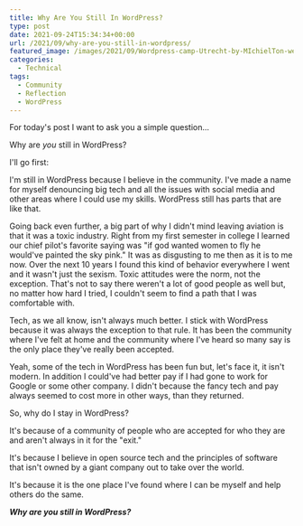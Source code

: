 ```yaml
---
title: Why Are You Still In WordPress?
type: post
date: 2021-09-24T15:34:34+00:00
url: /2021/09/why-are-you-still-in-wordpress/
featured_image: /images/2021/09/Wordpress-camp-Utrecht-by-MIchielTon-websize-86.jpg
categories:
  - Technical
tags:
  - Community
  - Reflection
  - WordPress
---
```


For today's post I want to ask you a simple question...

Why are _you_ still in WordPress?

I'll go first:

I'm still in WordPress because I believe in the community. I've made a name for myself denouncing big tech and all the issues with social media and other areas where I could use my skills. WordPress still has parts that are like that.

Going back even further, a big part of why I didn't mind leaving aviation is that it was a toxic industry. Right from my first semester in college I learned our chief pilot's favorite saying was "if god wanted women to fly he would've painted the sky pink." It was as disgusting to me then as it is to me now. Over the next 10 years I found this kind of behavior everywhere I went and it wasn't just the sexism. Toxic attitudes were the norm, not the exception. That's not to say there weren't a lot of good people as well but, no matter how hard I tried, I couldn't seem to find a path that I was comfortable with.

Tech, as we all know, isn't always much better. I stick with WordPress because it was always the exception to that rule. It has been the community where I've felt at home and the community where I've heard so many say is the only place they've really been accepted.

Yeah, some of the tech in WordPress has been fun but, let's face it, it isn't modern. In addition I could've had better pay if I had gone to work for Google or some other company. I didn't because the fancy tech and pay always seemed to cost more in other ways, than they returned.

So, why do I stay in WordPress?

It's because of a community of people who are accepted for who they are and aren't always in it for the "exit."

It's because I believe in open source tech and the principles of software that isn't owned by a giant company out to take over the world.

It's because it is the one place I've found where I can be myself and help others do the same.

**_Why are you still in WordPress?_**